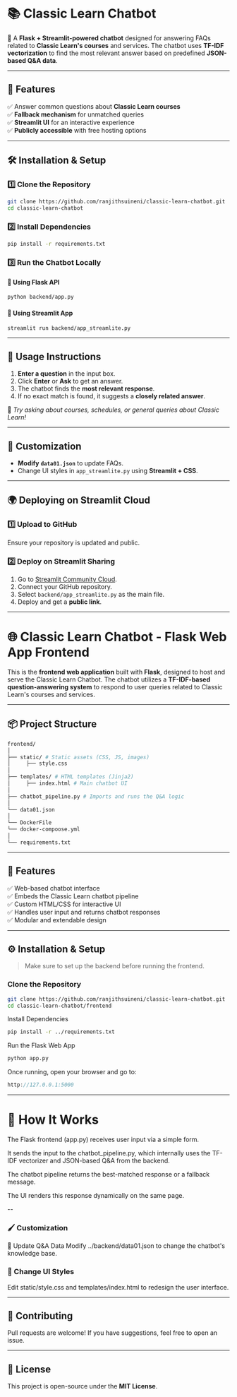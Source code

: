 # 📚 Classic Learn Chatbot

🚀 A **Flask + Streamlit-powered chatbot** designed for answering FAQs related to **Classic Learn's courses** and services. The chatbot uses **TF-IDF vectorization** to find the most relevant answer based on predefined **JSON-based Q&A data**.

---

## 🌟 Features
✅ Answer common questions about **Classic Learn courses**  
✅ **Fallback mechanism** for unmatched queries  
✅ **Streamlit UI** for an interactive experience  
✅ **Publicly accessible** with free hosting options  

---

## 🛠 Installation & Setup

### **1️⃣ Clone the Repository**
```bash
git clone https://github.com/ranjithsuineni/classic-learn-chatbot.git
cd classic-learn-chatbot
```

### **2️⃣ Install Dependencies**
```bash
pip install -r requirements.txt
```

### **3️⃣ Run the Chatbot Locally**
#### **🔹 Using Flask API**
```bash
python backend/app.py
```
#### **🔹 Using Streamlit App**
```bash
streamlit run backend/app_streamlite.py
```

---

## 🚀 Usage Instructions
1. **Enter a question** in the input box.  
2. Click **Enter** or **Ask** to get an answer.  
3. The chatbot finds the **most relevant response**.  
4. If no exact match is found, it suggests a **closely related answer**.  

📌 *Try asking about courses, schedules, or general queries about Classic Learn!*

---

## 🎨 Customization
- **Modify `data01.json`** to update FAQs.  
- Change UI styles in `app_streamlite.py` using **Streamlit + CSS**.  

---

## 🌍 Deploying on Streamlit Cloud
### **1️⃣ Upload to GitHub**
Ensure your repository is updated and public.

### **2️⃣ Deploy on Streamlit Sharing**
1. Go to [Streamlit Community Cloud](https://share.streamlit.io/).
2. Connect your GitHub repository.
3. Select `backend/app_streamlite.py` as the main file.
4. Deploy and get a **public link**.

---

# 🌐 Classic Learn Chatbot - Flask Web App Frontend

This is the **frontend web application** built with **Flask**, designed to host and serve the Classic Learn Chatbot. The chatbot utilizes a **TF-IDF-based question-answering system** to respond to user queries related to Classic Learn's courses and services.

---

## 📦 Project Structure
```bash
frontend/ 
│ 
├── static/ # Static assets (CSS, JS, images) 
│     ├── style.css 
│  
├── templates/ # HTML templates (Jinja2) 
│     ├── index.html # Main chatbot UI
│ 
├── chatbot_pipeline.py # Imports and runs the Q&A logic
│ 
└── data01.json
│ 
└── DockerFile 
└── docker-compoose.yml
│ 
└── requirements.txt 
```

---

## 🚀 Features

✅ Web-based chatbot interface  
✅ Embeds the Classic Learn chatbot pipeline  
✅ Custom HTML/CSS for interactive UI  
✅ Handles user input and returns chatbot responses  
✅ Modular and extendable design  

---

## ⚙️ Installation & Setup

> Make sure to set up the backend before running the frontend.

###  Clone the Repository

```bash
git clone https://github.com/ranjithsuineni/classic-learn-chatbot.git
cd classic-learn-chatbot/frontend
```

 Install Dependencies
```bash
pip install -r ../requirements.txt
```


 Run the Flask Web App

```bash
python app.py
```

Once running, open your browser and go to:

```cpp
http://127.0.0.1:5000
```

---
# 🧠 How It Works
The Flask frontend (app.py) receives user input via a simple form.

It sends the input to the chatbot_pipeline.py, which internally uses the TF-IDF vectorizer and JSON-based Q&A from the backend.

The chatbot pipeline returns the best-matched response or a fallback message.

The UI renders this response dynamically on the same page.

--
### 🖌 Customization
🧠 Update Q&A Data
Modify ../backend/data01.json to change the chatbot's knowledge base.

### 🎨 Change UI Styles
Edit static/style.css and templates/index.html to redesign the user interface.


---

## 🤝 Contributing
Pull requests are welcome! If you have suggestions, feel free to open an issue.

---

## 📜 License
This project is open-source under the **MIT License**.

